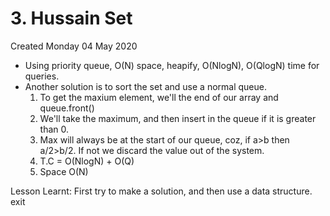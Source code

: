 # 3. Hussain Set
Created Monday 04 May 2020

* Using priority queue, O(N) space, heapify, O(NlogN), O(QlogN) time for queries.
* Another solution is to sort the set and use a normal queue.
	1. To get the maxium element, we'll the end of our array and queue.front()
	2. We'll take the maximum, and then insert in the queue if it is greater than 0.
	3. Max will always be at the start of our queue, coz, if a>b then a/2>b/2. If not we discard the value out of the system.
	4. T.C = O(NlogN) + O(Q)
	5. Space O(N)

Lesson Learnt: First try to make a solution, and then use a data structure.
exit

